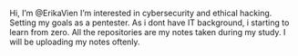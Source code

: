 Hi, I’m @ErikaVien
I’m interested in cybersecurity and ethical hacking. Setting my goals as a pentester.
As i dont have IT background, i starting to learn from zero. All the repositories are my notes taken during my study.
I will be uploading my notes oftenly.

